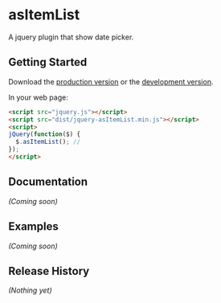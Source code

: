 # asItemList

A jquery plugin that show date picker.

## Getting Started
Download the [production version][min] or the [development version][max].

[min]: https://raw.github.com/amazingsurge/jquery-asItemList/master/dist/jquery-asItemList.min.js
[max]: https://raw.github.com/amazingsurge/jquery-asItemList/master/dist/jquery-asItemList.js

In your web page:

```html
<script src="jquery.js"></script>
<script src="dist/jquery-asItemList.min.js"></script>
<script>
jQuery(function($) {
  $.asItemList(); //
});
</script>
```

## Documentation
_(Coming soon)_

## Examples
_(Coming soon)_

## Release History
_(Nothing yet)_
